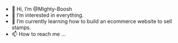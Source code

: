 - 👋 Hi, I’m @Mighty-Boosh
- 👀 I’m interested in everything.
- 🌱 I’m currently learning how to build an ecommerce website to sell stamps.
- 📫 How to reach me ...

<!---
Mighty-Boosh/Mighty-Boosh is a ✨ special ✨ repository because its `README.md` (this file) appears on your GitHub profile.
You can click the Preview link to take a look at your changes.
--->

